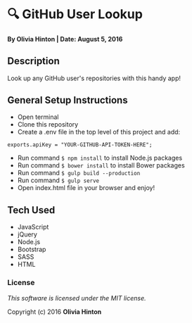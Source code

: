 # 🔍 GitHub User Lookup

#### By Olivia Hinton | Date: August 5, 2016

## Description

Look up any GitHub user's repositories with this handy app!

## General Setup Instructions

* Open terminal
* Clone this repository
* Create a .env file in the top level of this project and add:
```
exports.apiKey = "YOUR-GITHUB-API-TOKEN-HERE";
```
* Run command `$ npm install` to install Node.js packages
* Run command `$ bower install` to install Bower packages
* Run command `$ gulp build --production`
* Run command `$ gulp serve`
* Open index.html file in your browser and enjoy!

## Tech Used

* JavaScript
* jQuery
* Node.js
* Bootstrap
* SASS
* HTML

### License

*This software is licensed under the MIT license.*

Copyright (c) 2016 **Olivia Hinton**
